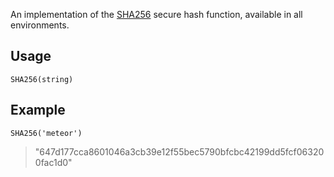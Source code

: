 An implementation of the [SHA256](https://en.wikipedia.org/wiki/SHA-2) secure hash function, available in all environments.

## Usage

`SHA256(string)`

## Example

`SHA256('meteor')`

> "647d177cca8601046a3cb39e12f55bec5790bfcbc42199dd5fcf063200fac1d0"
